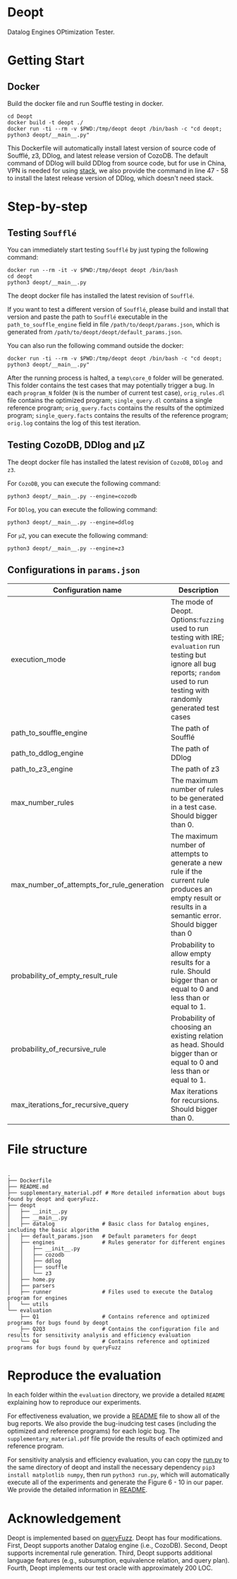 # Deopt

Datalog Engines OPtimization Tester.

# Getting Start

## Docker

Build the docker file and run Soufflé testing in docker.

```
cd Deopt
docker build -t deopt ./
docker run -ti --rm -v $PWD:/tmp/deopt deopt /bin/bash -c "cd deopt; python3 deopt/__main__.py"
```

This Dockerfile will automatically install latest version of source code of Soufflé, z3, DDlog, and latest release version of CozoDB. The default command of DDlog will build DDlog from source code, but for use in China, VPN is needed for using [stack](https://docs.haskellstack.org/en/stable/install_and_upgrade/#china-based-users), we also provide the command in line 47 - 58 to install the latest release version of DDlog, which doesn't need stack.

# Step-by-step

## Testing `Soufflé`

You can immediately start testing `Soufflé` by just typing the following command:

```
docker run --rm -it -v $PWD:/tmp/deopt deopt /bin/bash
cd deopt
python3 deopt/__main__.py
```

The deopt docker file has installed the latest revision of `Soufflé`.

If you want to test a different version of `Soufflé`, please build and install that version
and paste the path to `Soufflé` executable in the `path_to_souffle_engine` field in file
`/path/to/deopt/params.json`, which is generated from `/path/to/deopt/deopt/default_params.json`.

You can also run the following command outside the docker:

```
docker run -ti --rm -v $PWD:/tmp/deopt deopt /bin/bash -c "cd deopt; python3 deopt/__main__.py"
```

After the running process is halted, a `temp\core_0` folder will be generated. This folder contains the test cases that may potentially trigger a bug.
In each `program_N` folder (`N` is the number of current test case), `orig_rules.dl` file contains the optimized program; `single_query.dl` contains a single reference program; `orig_query.facts` contains the results of the optimized program; `single_query.facts` contains the results of the reference program; `orig.log` contains the log of this test iteration.

## Testing CozoDB, DDlog and μZ

The deopt docker file has installed the latest revision of `CozoDB`,  `DDlog `and `z3`.

For `CozoDB`, you can execute the following command:

```
python3 deopt/__main__.py --engine=cozodb
```

For `DDlog`, you can execute the following command:

```
python3 deopt/__main__.py --engine=ddlog
```

For `μZ`, you can execute the following command:

```
python3 deopt/__main__.py --engine=z3
```

## Configurations in `params.json`

| Configuration name                         | Description                                                                                                                                                                                   |
| ------------------------------------------ | --------------------------------------------------------------------------------------------------------------------------------------------------------------------------------------------- |
| execution_mode                             | The mode of Deopt. Options:`fuzzing` used to run testing with IRE; `evaluation` run testing but ignore all bug reports; `random` used to run testing with randomly generated test cases |
| path_to_souffle_engine                     | The path of Soufflé                                                                                                                                                                          |
| path_to_ddlog_engine                       | The path of DDlog                                                                                                                                                                             |
| path_to_z3_engine                          | The path of z3                                                                                                                                                                                |
| max_number_rules                           | The maximum number of rules to be generated in a test case. Should bigger than 0.                                                                                                             |
| max_number_of_attempts_for_rule_generation | The maximum number of attempts to generate a new rule if the current rule produces an empty result or results in a semantic error. Should bigger than 0                                       |
| probability_of_empty_result_rule           | Probability to allow empty results for a rule. Should bigger than or equal to 0 and less than or equal to 1.                                                                                  |
| probability_of_recursive_rule              | Probability of choosing an existing relation as head. Should bigger than or equal to 0 and less than or equal to 1.                                                                          |
| max_iterations_for_recursive_query         | Max iterations for recursions. Should bigger than 0.                                                                                                                                          |

# File structure

```

.
├── Dockerfile
├── README.md
├── supplementary_material.pdf # More detailed information about bugs found by deopt and queryFuzz.
├── deopt
│   ├── __init__.py
│   ├── __main__.py
│   ├── datalog               # Basic class for Datalog engines, including the basic algorithm
│   ├── default_params.json   # Default parameters for deopt
│   ├── engines               # Rules generator for different engines
│   │   ├── __init__.py
│   │   ├── cozodb
│   │   ├── ddlog
│   │   ├── souffle
│   │   └── z3
│   ├── home.py
│   ├── parsers
│   ├── runner                # Files used to execute the Datalog program for engines
│   └── utils
└── evaluation
    ├── Q1                    # Contains reference and optimized programs for bugs found by deopt 
    ├── Q2Q3                  # Contains the configuration file and results for sensitivity analysis and efficiency evaluation
    └── Q4                    # Contains reference and optimized programs for bugs found by queryFuzz
```

# Reproduce the evaluation

In each folder within the `evaluation` directory, we provide a detailed `README` explaining how to reproduce our experiments.

For effectiveness evaluation, we provide a [README](./evaluation/Q1/README.md) file to show all of the bug reports. We also provide the bug-inudcing test cases (including the optimized and reference programs) for each logic bug. The `supplementary_material.pdf` file provide the results of each optimized and reference program.

For sensitivity analysis and efficiency evaluation, you can copy the [run.py](./evaluation/Q2Q3/run.py) to the same directory of deopt and install the necessary dependency `pip3 install matplotlib numpy`, then run `python3 run.py`, which will automatically execute all of the experiments and generate the Figure 6 - 10 in our paper. We provide the detailed information in [README](./evaluation/Q2Q3/README.md).


# Acknowledgement

Deopt is implemented based on [queryFuzz](https://github.com/Practical-Formal-Methods/queryFuzz). Deopt has four modifications. First, Deopt supports another Datalog engine (i.e., CozoDB). Second, Deopt supports incremental rule generation. Third, Deopt supports additional language features (e.g., subsumption, equivalence relation, and query plan). Fourth, Deopt implements our test oracle with approximately 200 LOC.
